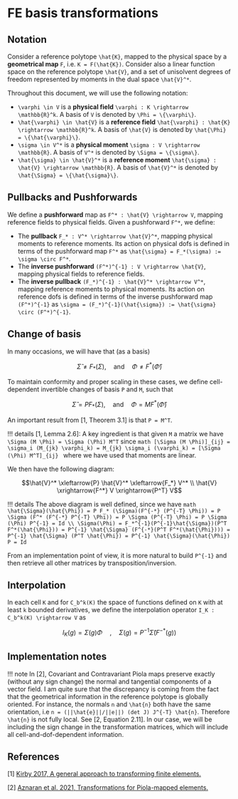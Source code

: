 
# FE basis transformations

## Notation

Consider a reference polytope ``\hat{K}``, mapped to the physical space by a **geometrical map** ``F``, i.e. ``K = F(\hat{K})``. Consider also a linear function space on the reference polytope ``\hat{V}``, and a set of unisolvent degrees of freedom represented by moments in the dual space ``\hat{V}^*``.

Throughout this document, we will use the following notation:

- ``\varphi \in V`` is a **physical field** ``\varphi : K \rightarrow \mathbb{R}^k``. A basis of ``V`` is denoted by ``\Phi = \{\varphi\}``.
- ``\hat{\varphi} \in \hat{V}`` is a **reference field** ``\hat{\varphi} : \hat{K} \rightarrow \mathbb{R}^k``. A basis of ``\hat{V}`` is denoted by ``\hat{\Phi} = \{\hat{\varphi}\}``.
- ``\sigma \in V^*`` is a **physical moment** ``\sigma : V \rightarrow \mathbb{R}``. A basis of ``V^*`` is denoted by ``\Sigma = \{\sigma\}``.
- ``\hat{\sigma} \in \hat{V}^*`` is a **reference moment** ``\hat{\sigma} : \hat{V} \rightarrow \mathbb{R}``. A basis of ``\hat{V}^*`` is denoted by ``\hat{\Sigma} = \{\hat{\sigma}\}``.

## Pullbacks and Pushforwards

We define a **pushforward** map as ``F^* : \hat{V} \rightarrow V``, mapping reference fields to physical fields. Given a pushforward ``F^*``, we define:

- The **pullback** ``F_* : V^* \rightarrow \hat{V}^*``, mapping physical moments to reference moments. Its action on physical dofs is defined in terms of the pushforward map ``F^*`` as ``\hat{\sigma} = F_*(\sigma) := \sigma \circ F^*``.
- The **inverse pushforward** ``(F^*)^{-1} : V \rightarrow \hat{V}``, mapping physical fields to reference fields.
- The **inverse pullback** ``(F_*)^{-1} : \hat{V}^* \rightarrow V^*``, mapping reference moments to physical moments. Its action on reference dofs is defined in terms of the inverse pushforward map ``(F^*)^{-1}`` as ``\sigma = (F_*)^{-1}(\hat{\sigma}) := \hat{\sigma} \circ (F^*)^{-1}``.

## Change of basis

In many occasions, we will have that (as a basis)

```math
\hat{\Sigma} \neq F_*(\Sigma), \quad \text{and} \quad \Phi \neq F^*(\hat{\Phi})
```

To maintain conformity and proper scaling in these cases, we define cell-dependent invertible changes of basis ``P`` and ``M``, such that

```math
\hat{\Sigma} = P F_*(\Sigma), \quad \text{and} \quad \Phi = M F^*(\hat{\Phi})
```

An important result from [1, Theorem 3.1] is that ``P = M^T``.

!!! details
    [1, Lemma 2.6]: A key ingredient is that given ``M`` a matrix we have ``\Sigma (M \Phi) = \Sigma (\Phi) M^T`` since
    ```math
      [\Sigma (M \Phi)]_{ij} = \sigma_i (M_{jk} \varphi_k) = M_{jk} \sigma_i (\varphi_k) = [\Sigma (\Phi) M^T]_{ij}
    ```
    where we have used that moments are linear.

We then have the following diagram:

```math
\hat{V}^* \xleftarrow{P} \hat{V}^* \xleftarrow{F_*} V^* \\
\hat{V} \xrightarrow{F^*} V \xrightarrow{P^T} V
```

!!! details
    The above diagram is well defined, since we have
    ```math
    \hat{\Sigma}(\hat{\Phi}) = P F_* (\Sigma)(F^{-*} (P^{-T} \Phi)) = P \Sigma (F^* (F^{-*} P^{-T} \Phi)) = P \Sigma (P^{-T} \Phi) = P \Sigma (\Phi) P^{-1} = Id \\
    \Sigma(\Phi) = F_*^{-1}(P^{-1}\hat{\Sigma})(P^T F^*(\hat{\Phi})) = P^{-1} \hat{\Sigma} (F^{-*}(P^T F^*(\hat{\Phi}))) = P^{-1} \hat{\Sigma} (P^T \hat{\Phi}) = P^{-1} \hat{\Sigma}(\hat{\Phi}) P = Id
    ```

From an implementation point of view, it is more natural to build ``P^{-1}``  and then retrieve all other matrices by transposition/inversion.

## Interpolation

In each cell ``K`` and for ``C_b^k(K)`` the space of functions defined on ``K`` with at least ``k`` bounded derivatives, we define the interpolation operator ``I_K : C_b^k(K) \rightarrow V`` as

```math
I_K(g) = \Sigma(g) \Phi \quad, \quad \Sigma(g) = P^{-1} \hat{\Sigma}(F^{-*}(g))
```

## Implementation notes

!!! note
    In [2], Covariant and Contravariant Piola maps preserve exactly (without any sign change) the normal and tangential components of a vector field.
    I am quite sure that the discrepancy is coming from the fact that the geometrical information in the reference polytope is globally oriented.
    For instance, the normals ``n`` and ``\hat{n}`` both have the same orientation, i.e ``n = (||\hat{e}||/||e||) (det J) J^{-T} \hat{n}``. Therefore ``\hat{n}`` is not fully local. See [2, Equation 2.11].
    In our case, we will be including the sign change in the transformation matrices, which will include all cell-and-dof-dependent information.

## References

[1] [Kirby 2017, A general approach to transforming finite elements.](https://arxiv.org/abs/1706.09017)

[2] [Aznaran et al. 2021, Transformations for Piola-mapped elements.](https://arxiv.org/abs/2110.13224)
